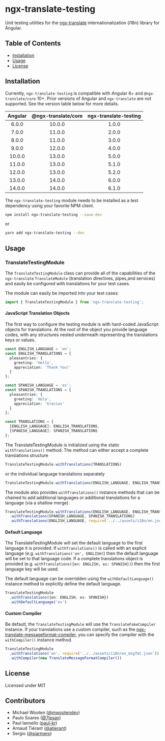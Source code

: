 # ngx-translate-testing

Unit testing utilities for the [ngx-translate](http//www.ngx-translate.com)  internationalization (i18n) library for Angular.

## Table of Contents
* [Installation](#installation)
* [Usage](#usage)
* [License](#license)

## Installation

Currently, `ngx-translate-testing` is compatible with Angular 6+ and `@ngx-translate/core` 10+. Prior versions of Angular and `ngx-translate` are not supported. See the version table below for more details.

| Angular | @ngx-translate/core | ngx-translate-testing |
|:-------:|:-------------------:|:---------------------:|
|  6.0.0  |        10.0.0       |         1.0.0         |
|  7.0.0  |        11.0.0       |         2.0.0         |
|  8.0.0  |        11.0.0       |         3.0.0         |
|  9.0.0  |        12.0.0       |         4.0.0         |
| 10.0.0  |        13.0.0       |         5.0.0         |
| 11.0.0  |        13.0.0       |         5.1.0         |
| 12.0.0  |        13.0.0       |         5.2.0         |
| 13.0.0  |        14.0.0       |         6.0.0         |
| 14.0.0  |        14.0.0       |         6.1.0         |

The `ngx-translate-testing` module needs to be installed as a test dependency using your favorite NPM client.

```sh
npm install ngx-translate-testing --save-dev
```
or
```sh
yarn add ngx-translate-testing --dev
```

## Usage

### TranslateTestingModule

The `TranslateTestingModule` class can provide all of the capabilities of the `ngx-translate` `TranslateModule` (translation directives, pipes,and services) and easily be configured with translations for your test cases.

The module can easily be imported into your test cases:

```ts
import { TranslateTestingModule } from 'ngx-translate-testing';
```

#### JavaScript Translation Objects

The first way to configure the testing module is with hard-coded JavaScript objects for translations. At the root of the object you
provide language codes, with any structures nested underneath representing the translations keys or values.

```ts
const ENGLISH_LANGUAGE = 'en';
const ENGLISH_TRANSLATIONS = {
  pleasantries: {
    greeting: 'Hello',
    appreciation: 'Thank You!'
  }
};

const SPANISH_LANGUAGE = 'es';
const SPANISH_TRANSLATIONS = {
  pleasantries: {
    greeting: 'Hola',
    appreciation: 'Gracias'
  }
};

const TRANSLATIONS = {
  [ENGLISH_LANGUAGE]: ENGLISH_TRANSLATIONS,
  [SPANISH_LANGUAGE]: SPANISH_TRANSLATIONS
};
```

The TranslateTestingModule is initialized using the static `withTranslations()` method. The method can either accept a complete
translations structure

```ts
TranslateTestingModule.withTranslations(TRANSLATIONS)
```

or the individual language translations separately

```ts
TranslateTestingModule.withTranslations(ENGLISH_LANGUAGE, ENGLISH_TRANSLATIONS)
```

The module also provides `withTranslations()` instance methods that can be chained to add additional languages or additional translations for a language (via a shallow merge).

```ts
TranslateTestingModule.withTranslations(ENGLISH_LANGUAGE, ENGLISH_TRANSLATIONS)
  .withTranslations(SPANISH_LANGUAGE, SPANISH_TRANSLATIONS)
  .withTranslations(ENGLISH_LANGUAGE, require('../../assets/i18n/en.json'))
```

#### Default Language

The TranslateTestingModule will set the default language to the first language it is provided. If `withTranslations()` is called with an explicit language (e.g. `withTranslations('en', ENGLISH)`) then the default language will be set to that language code. If a complete translations object is provided (e.g. `withTranslations({en: ENGLISH, es: SPANISH})`) then the first language key will be used.

The default language can be overridden using the `withDefaultLanguage()` instance method to explicitly define the default language.

```ts
TranslateTestingModule
  .withTranslations({en: ENGLISH, es: SPANISH})
  .withDefaultLanguage('es')
```

#### Custom Compiler

Be default, the `TranslateTestingModule` will use the `TranslateFakeCompiler` instance. If your translations use a custom compiler, such as the [ngx-translate-messageformat-compiler](https://github.com/lephyrus/ngx-translate-messageformat-compiler), you can specify the compiler with the `withCompiler()` instance method.

```ts
TranslateTestingModule
  .withTranslations('en', require('../../assets/i18n/en_msgfmt.json'))
  .withCompiler(new TranslateMessageFormatCompiler())
```

## License
Licensed under MIT

## Contributors

* Michael Wooten ([@mwootendev](https://github.com/mwootendev))
* Paulo Soares ([@7jpsan](https://github.com/7jpsan))
* Paul Iannello ([paul-kr](https://github.com/paul-kr))
* Arnaud Tiérant ([@atierant](https://github.com/atierant))
* Sergio ([@sjarmero](https://github.com/sjarmero))
